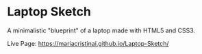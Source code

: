 # Laptop Sketch
 A minimalistic "blueprint" of a laptop made with HTML5 and CSS3.

Live Page: https://mariacristinai.github.io/Laptop-Sketch/
